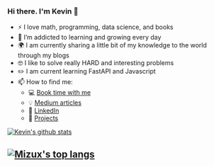 ### Hi there. I'm Kevin 👋

- :zap: I love math, programming, data science, and books
- 🌱 I’m addicted to learning and growing every day
- :earth_africa: I am currently sharing a little bit of my knowledge to the world through my blogs
- :nerd_face: I like to solve really HARD and interesting problems
- :pencil2:	I am current learning FastAPI and Javascript
- 📫 How to find me: 
  - :computer:	[Book time with me](https://booktime.xyz/p/khuyen-tran)   
  - :bulb: [Medium articles](https://medium.com/@khuyentran1476)
  - :office: [LinkedIn](https://www.linkedin.com/in/kevin-soto-428129200/)
  - :dart: [Projects](https://khuyentran1401.github.io/)
  
[![Kevin's github stats](https://github-readme-stats.vercel.app/api?username=KevinEsh&count_private=true&show_icons=true&theme=tokyonight&hide_rank=false)](https://github.com/anuraghazra/github-readme-stats)

## [![Mizux's top langs](https://github-readme-stats.vercel.app/api/top-langs/?username=KevinEsh&count_private=true&layout=compact&theme=dark&hide_title=true)](https://github.com/KevinEsh)
